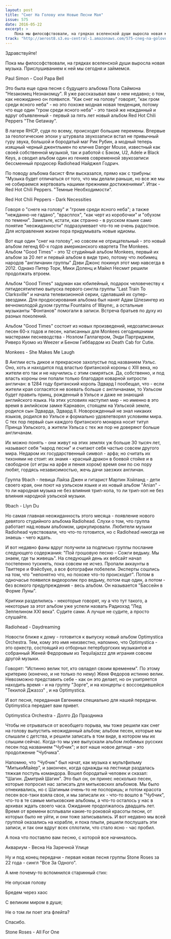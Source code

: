 ```yaml
---
layout: post
title: "Cнег На Голову или Новые Песни Мая"
issue: 575
date: 2016-05-22
excerpt: >
    Пока мы философствовали, на грядках вселенской души выросла новая музыка. Прислушиванием к ней мы сегодня и займемся.
track: "http://aerost8.s3.eu-central-1.amazonaws.com/575-cneg-na-golovu-ili-novye-pesni-maja.mp3"
---
```


Здравствуйте!

Пока мы философствовали, на грядках вселенской души выросла новая музыка. Прислушиванием к ней мы сегодня и займемся.

Paul Simon - Cool Papa Bell

Это была еще одна песня с будущего альбома Пола Саймона "Незакомец Незнакомцу". Я уже рассказывал вам о нем недавно; о том, как неожиданно он появился. "Как снег на голову" говорят, "как гром среди ясного неба" - но это похоже модная новая тенденция, потому что еще один "гром среди ясного неба" - это такой же нежданный и вдруг объявленный - первый за пять лет новый альбом Red Hot Chili Peppers "The Getaway".

В лагере RHCP, судя по всему, происходят большие перемены. Впервые за геологические эпохи у штурвала звукозаписи встал не привычный гуру звука, большой и бородатый маг Рик Рубин, а модный теперь изящный черный джентльмен по кличке Danger Mouse, известный как своей собственной музыкой, так и работой с Бэком, U2, Adele и Black Keys, а сводил альбом один из гениев современной звукозаписи бессменный продюсер Radiohead Найджел Годрич.

По поводу альбома басист Фли высказался, прямо как с трибуны: "Музыка будет отличаться от того, что мы делали раньше, но все же мы не собираемся жертвовать нашими прежними достижениями". Итак - Red Hot Chili Peppers. "Темные Необходимости".

Red Hot Chili Peppers - Dark Necessities

Говоря о "снеге на голову" и "громе среди ясного неба"; а также "нежданно-не гадано", "врасплох", "как черт из коробочки" и "обухом по темени". Заметьте, кстати, как странно - в русском языке само понятие "неожиданности" подразумевает что-то не очень радостное. Для исправления жизни пора придумывать новые идиомы.

Вот еще один "снег на голову", но совсем не отрицательный - это новый альбом легенд 60-х годов американского квартета The Monkees. Альбом "Good Times" - это 12 студийный альбом Monkees, первый их альбом за 20 лет и первый альбом в виде трио, потому что любимец народов "англичанин группы" Дэви Джонс покинул этот мир навсегда в 2012. Однако Питер Торк, Мики Доленц и Майкл Несмит решили продолжать втроем.

Альбом "Good Times" задуман как юбилейный, подарок человечеству к пятидесятилетию выпуска первого сингла группы "Last Train To Clarksville" и начала телевизионной серии, сделавший их супер-звездами. Для продюсирования альбома был нанят Адам Шлезингер из вечномолодой духом группы Fountains of Wayne;, а остальные музыканты "Фонтанов" помогали в записи. Встреча братьев по духу из разных поколений.

Альбом "Good Times" состоит из новых произведений, недозаписанных песен 60-х годов и песен, написанных для Monkees сегодняшними мастерами песневодства - Ноэлом Галлагером, Энди Партриджем, Риверз Куомо из Weezer и Беном Гиббардом из Death Cab for Cutie.

Monkees - She Makes Me Laugh

В Англии есть дикое и прекрасное захолустье под названием Уэльс. Оно, хоть и находится под властью британской короны с XIII века, но жители его так и не научились с этим смиряться. Да, собственно, и под власть короны они попали только благодаря коварной хитрости англичан: в 1284 году британский король Эдвард I пообещал, что - если жители края согласятся не воевать больше с англичанами, то Уэльсом будет править принц, рожденный в Уэльсе и даже не знающий английского языка. На этих условиях наступил мир - но именно в это время в анлийском замке Карнавон, стоящем на Уэльской земле, родился сын Эдварда, Эдвард II. Новорожденный не знал никаких языков, родился во Уэльсе и формально удовлетворял условиям мира. С тех пор первый сын каждого британского монарха носит титул Принца Уэльского, а жители Уэльса с тех же пор не доверяют больше англичанам.

Их можно понять - они живут на этих землях уж больше 30 тысяч лет, называют себя "народ песни" и считают себя частью совсем другого мира. Недаром их государственный символ - арфа; но считать их тихонями не стоит: их знамя - красный дракон в боевой стойке и в свободное (от игры на арфе и пения хором) время они по сю пору любят, гордясь независимостью, жечь дачи заезжих англичан.

Группа 9bach - певица Лайза Джен и гитарист Мартин Хойланд - дети своего края, они поют на уэльском языке и их новый альбом "Anian" - то ли народная музыка не без влияния трип-хопа, то ли трип-хоп не без влияния народной уэльской музыки.

9bach - Llyn Du

Но самая главная неожиданность этого месяца - появление нового девятого студийного альбома Radiohead. Слухи о том, что группа работает над новым альбомом, циркулировали. Любители музыки Radiohead чувствовали, что что-то готовится, но с Radiohead никогда не знаешь - чего ждать.

И вот недавно фаны вдруг получили за подписью группы послание следующего содержания: "Пой грошовую песню - Сожги ведьму. Мы знаем, где ты живешь". На следующий день их вебсайт начал постепенно тускнеть, пока совсем не исчез. Пропали аккаунты в Твиттере и Фэйсбуке, а все фотографии побелели. Эксперты сошлись на том, что "непонятно что, но похоже что-то происходит". Потом в одночасье появился видеоролик про ведьму, потом еще один, а потом - без всякого предупреждения - весь альбом. Он называется "Бассейн в Форме Луны".

Критики разделились - некоторые говорят, ну а что тут такого, а некоторые за этот альбом уже успели назвать Радиохэд "Лед Зеппелином XXI века". Судите сами. А лучше не судите, а просто слушайте.

Radiohead - Daydreaming

Новости ближе к дому - готовится к выпуску новый альбом Optimystica Оrchestra. Тем, кому это имя неизвестно, напомню, что Optimystica - это оркестр, состоящий из отборных петербургских музыкантов и собранный Женей Федоровым из Tequilajazzz для играния совсем другой музыки.

Говорят: "Истинно велик тот, кто овладел своим временем". По этому критерию (конечно, и не только по нему) Женя Федоров истинно велик. Невозможно представить себе - как он это делает, но он ухитряется находить время - и на группу "Зорге", и на концерты с воссоедившейся "Текилой Джаззз" , и на Optimystica.

И вот песня, переданная Евгением специально для нашей передачи. Optimystica передает вам привет.

Optimystica Оrchestra - Долго До Праздника

Чтобы не отрываться от всеобщего порыва, мы тоже решили как снег на голову выпустить неожиданный альбом; альбом песен, которые мы слышали с детства, и решили записать в том виде, в котором мы их слышим сейчас. Когда-то мы уже выпускали альбом любимых русских песен под названием "Чубчик"; и вот наше новое детище - это продолжение "Чубчика".

Напомню, что "Чубчик" был начат, как музыка к мультфильму "МитькиМайер", и закончен, когда однажды на лестнице раздалась тяжкая поступь командора. Вошел бородатый человек и сказал: "Шагин. Дмитрий Шагин". Это был он, он принес несколько песен, которые попросил нас записать для митьковских альбомов. Мы было отнекивались, но с Шагиным очень-то не поспоришь; и потом красота песен все-таки взяла свое, и мы записали их - что-то вошло в "Чубчик", что-то в те самые митьковские альбомы, а что-то осталось у нас в архивах ждать своего часа. Ожидание продолжалось двадцать лет. Время от времени всплывали какие-то роковой красоты песни, от которых было не уйти, и они тоже записывались. И вот недавно мы всей группой оказались на корабле, и пока плыли, решили послушать эти записи, и так они вдруг всех сплотили, что стало ясно - час пробил.

А пока что поставлю вам песню, с которой все начиналось.

Аквариум - Весна На Заречной Улице

Ну и под конец передачи - первая новая песня группы Stone Roses за 22 года - сингл "Все За Одного".

А мне почему-то вспомнился старинный стих:

Не опуская голову

Бредем через хаос

С великим миром в душе;

Не о том ли поет эта флейта?

Спасибо.

Stone Roses - All For One
